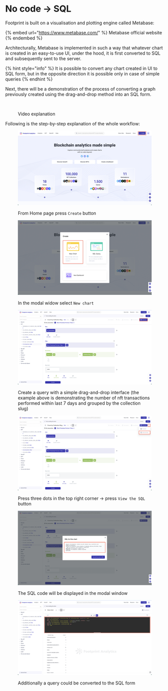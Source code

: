 # No code -> SQL

Footprint is built on a visualisation and plotting engine called Metabase:

{% embed url="https://www.metabase.com/" %}
Metabase official website
{% endembed %}

Architecturally, Metabase is implemented in such a way that whatever chart is created in an easy-to-use UI, under the hood, it is first converted to SQL and subsequently sent to the server.&#x20;

{% hint style="info" %}
It is possible to convert any chart created in UI to SQL form, but in the opposite direction it is possible only in case of simple queries&#x20;
{% endhint %}

Next, there will be a demonstration of the process of converting a graph previously created using the drag-and-drop method into an SQL form.

<figure><img src="../../../.gitbook/assets/output (1).gif" alt=""><figcaption><p>Video explanation</p></figcaption></figure>

Following is the step-by-step explanation of the whole workflow:

<figure><img src="../../../.gitbook/assets/Screenshot 2022-09-30 at 14.44.37.png" alt=""><figcaption><p>From Home page press <code>Create</code> button</p></figcaption></figure>

<figure><img src="../../../.gitbook/assets/Screenshot 2022-09-30 at 14.45.28.png" alt=""><figcaption><p>In the modal widow select <code>New chart</code></p></figcaption></figure>

<figure><img src="../../../.gitbook/assets/Screenshot 2022-09-30 at 14.47.37.png" alt=""><figcaption><p>Create a query with a simple drag-and-drop interface (the example above is demonstrating the number of nft transactions performed within last 7 days and grouped by the collection slug)</p></figcaption></figure>

<figure><img src="../../../.gitbook/assets/Screenshot 2022-09-30 at 14.48.30.png" alt=""><figcaption><p>Press three dots in the top right corner -> press <code>View the SQL</code> button</p></figcaption></figure>

<figure><img src="../../../.gitbook/assets/Screenshot 2022-09-30 at 14.49.12.png" alt=""><figcaption><p>The SQL code will be displayed in the modal window</p></figcaption></figure>

<figure><img src="../../../.gitbook/assets/Screenshot 2022-09-30 at 14.49.52.png" alt=""><figcaption><p>Additionally a query could be converted to the SQL form</p></figcaption></figure>
